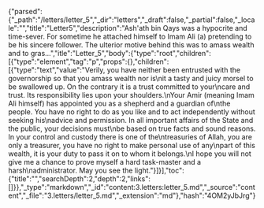 {"parsed":{"_path":"/letters/letter_5","_dir":"letters","_draft":false,"_partial":false,"_locale":"","title":"Letter5","description":"Ash'ath bin Qays was a hypocrite and time-sever. For sometime he attached himself to Imam Ali (a) pretending to be his sincere follower. The ulterior motive behind this was to amass wealth and to gras...","itle":"Letter_5","body":{"type":"root","children":[{"type":"element","tag":"p","props":{},"children":[{"type":"text","value":"Verily, you have neither been entrusted with the governorship so that you amass wealth nor is\nit a tasty and juicy morsel to be swallowed up. On the contrary it is a trust committed to your\ncare and trust. Its responsibility lies upon your shoulders.\nYour Amir (meaning Imam Ali himself) has appointed you as a shepherd and a guardian of\nthe people. You have no right to do as you like and to act independently without seeking his\nadvice and permission. In all important affairs of the State and the public, your decisions must\nbe based on true facts and sound reasons. In your control and custody there is one of the\ntreasuries of Allah, you are only a treasurer, you have no right to make personal use of any\npart of this wealth, it is your duty to pass it on to whom it belongs.\nI hope you will not give me a chance to prove myself a hard task-master and a harsh\nadministrator. May you see the light."}]}],"toc":{"title":"","searchDepth":2,"depth":2,"links":[]}},"_type":"markdown","_id":"content:3.letters:letter_5.md","_source":"content","_file":"3.letters/letter_5.md","_extension":"md"},"hash":"4OM2yJbJrg"}